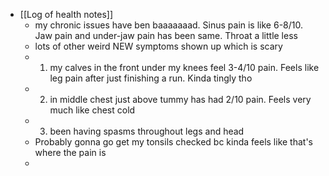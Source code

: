 - [[Log of health notes]]
    - my chronic issues have ben baaaaaaad. Sinus pain is like 6-8/10. Jaw pain and under-jaw pain has been same. Throat a little less
    - lots of other weird NEW symptoms shown up which is scary
    - 1) my calves in the front under my knees feel 3-4/10 pain. Feels like leg pain after just finishing a run. Kinda tingly tho
    - 2) in middle chest just above tummy has had 2/10 pain. Feels very much like chest cold
    - 3) been having spasms throughout legs and head
    - Probably gonna go get my tonsils checked bc kinda feels like that's where the pain is
    - 